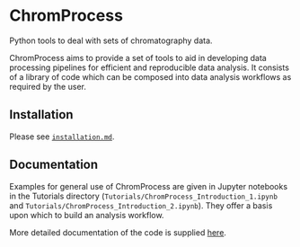 # ChromProcess

Python tools to deal with sets of chromatography data.

ChromProcess aims to provide a set of tools to aid in developing data processing
pipelines for efficient and reproducible data analysis. It consists of a library
of code which can be composed into data analysis workflows as required by the
user.

## Installation

Please see [`installation.md`](installation.md).

## Documentation

Examples for general use of ChromProcess are given in Jupyter notebooks in the
Tutorials directory (`Tutorials/ChromProcess_Introduction_1.ipynb` and
`Tutorials/ChromProcess_Introduction_2.ipynb`). They offer a basis upon which to
build an analysis workflow.

More detailed documentation of the code is supplied
[here](https://will-robin.github.io/ChromProcess/index.html).

